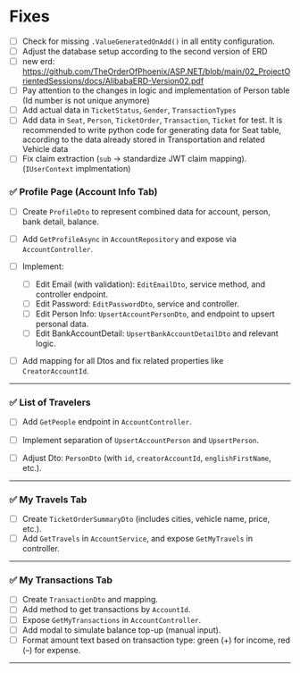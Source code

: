 

# Fixes
- [ ] Check for missing `.ValueGeneratedOnAdd()` in all entity configuration.
- [ ] Adjust the database setup according to the second version of ERD
- [ ] new erd: https://github.com/TheOrderOfPhoenix/ASP.NET/blob/main/02_ProjectOrientedSessions/docs/AlibabaERD-Version02.pdf
- [ ] Pay attention to the changes in logic and implementation of Person table (Id number is not unique anymore)
- [ ] Add actual data in `TicketStatus`, `Gender`, `TransactionTypes` 
- [ ] Add data in `Seat`, `Person`, `TicketOrder`, `Transaction`, `Ticket` for test. It is recommended to write python code for generating data for Seat table, according to the data already stored in Transportation and related Vehicle data
- [ ] Fix claim extraction (`sub` → standardize JWT claim mapping). (`IUserContext` implmentation)

### ✅ Profile Page (Account Info Tab)

- [ ]  Create `ProfileDto` to represent combined data for account, person, bank detail, balance.    
- [ ] Add `GetProfileAsync` in `AccountRepository` and expose via `AccountController`.
- [ ] Implement:
    - [ ]  Edit Email (with validation): `EditEmailDto`, service method, and controller endpoint.
    - [ ] Edit Password: `EditPasswordDto`, service and controller.
    - [ ] Edit Person Info: `UpsertAccountPersonDto`, and endpoint to upsert personal data.
    - [ ] Edit BankAccountDetail: `UpsertBankAccountDetailDto` and relevant logic.
- [ ] Add mapping for all Dtos and fix related properties like `CreatorAccountId`.
    

---

### ✅ List of Travelers

- [ ] Add `GetPeople` endpoint in `AccountController`.
- [ ] Implement separation of `UpsertAccountPerson` and `UpsertPerson`.
- [ ] Adjust Dto: `PersonDto` (with `id`, `creatorAccountId`, `englishFirstName`, etc.).


---

### ✅ My Travels Tab

- [ ]  Create `TicketOrderSummaryDto` (includes cities, vehicle name, price, etc.).
- [ ] Add `GetTravels` in `AccountService`, and expose `GetMyTravels` in controller.

---

### ✅ My Transactions Tab

- [ ] Create `TransactionDto` and mapping.
- [ ]  Add method to get transactions by `AccountId`.
- [ ]  Expose `GetMyTransactions` in `AccountController`.
- [ ]  Add modal to simulate balance top-up (manual input).
- [ ]  Format amount text based on transaction type: green (+) for income, red (–) for expense. 

---
